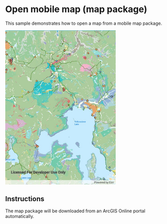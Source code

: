 # Open mobile map (map package)

This sample demonstrates how to open a map from a mobile map package.

<img src="OpenMobileMap.jpg" width="350"/>

## Instructions

The map package will be downloaded from an ArcGIS Online portal automatically.
